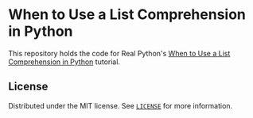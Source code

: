 # When to Use a List Comprehension in Python

This repository holds the code for Real Python's [When to Use a List Comprehension in Python](https://realpython.com/list-comprehension-python) tutorial.

## License

Distributed under the MIT license. See [`LICENSE`](../LICENSE) for more information.
